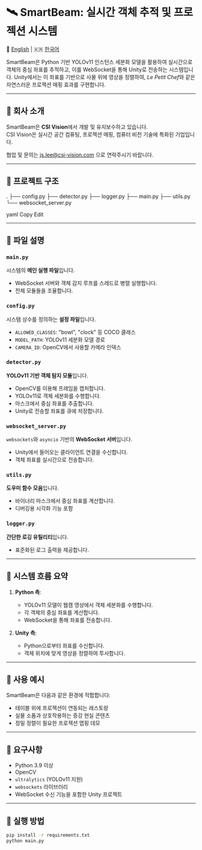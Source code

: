 # 🛰️ SmartBeam: 실시간 객체 추적 및 프로젝션 시스템

📘 [English](README.md) | 🇰🇷 [한국어](README.ko.md)

SmartBeam은 Python 기반 YOLOv11 인스턴스 세분화 모델을 활용하여 실시간으로 객체의 중심 좌표를 추적하고, 이를 WebSocket을 통해 Unity로 전송하는 시스템입니다. Unity에서는 이 좌표를 기반으로 사물 위에 영상을 정렬하여, *Le Petit Chef*와 같은 자연스러운 프로젝션 매핑 효과를 구현합니다.

---

## 🏢 회사 소개

SmartBeam은 **CSI Vision**에서 개발 및 유지보수하고 있습니다.  
CSI Vision은 실시간 공간 컴퓨팅, 프로젝션 매핑, 컴퓨터 비전 기술에 특화된 기업입니다.

협업 및 문의는 [js.lee@csi-vision.com](mailto:js.lee@csi-vision.com) 으로 연락주시기 바랍니다.

---

## 📁 프로젝트 구조

.
├── config.py
├── detector.py
├── logger.py
├── main.py
├── utils.py
└── websocket_server.py

yaml
Copy
Edit

---

## 🔧 파일 설명

### `main.py`
시스템의 **메인 실행 파일**입니다.  
- WebSocket 서버와 객체 감지 루프를 스레드로 병렬 실행합니다.
- 전체 모듈들을 조율합니다.

### `config.py`
시스템 상수를 정의하는 **설정 파일**입니다.  
- `ALLOWED_CLASSES`: "bowl", "clock" 등 COCO 클래스
- `MODEL_PATH`: YOLOv11 세분화 모델 경로
- `CAMERA_ID`: OpenCV에서 사용할 카메라 인덱스

### `detector.py`
**YOLOv11 기반 객체 탐지 모듈**입니다.  
- OpenCV를 이용해 프레임을 캡처합니다.
- YOLOv11로 객체 세분화를 수행합니다.
- 마스크에서 중심 좌표를 추출합니다.
- Unity로 전송할 좌표를 큐에 저장합니다.

### `websocket_server.py`
`websockets`와 `asyncio` 기반의 **WebSocket 서버**입니다.  
- Unity에서 들어오는 클라이언트 연결을 수신합니다.
- 객체 좌표를 실시간으로 전송합니다.

### `utils.py`
**도우미 함수 모음**입니다.  
- 바이너리 마스크에서 중심 좌표를 계산합니다.
- 디버깅용 시각화 기능 포함

### `logger.py`
**간단한 로깅 유틸리티**입니다.  
- 표준화된 로그 출력을 제공합니다.

---

## 🔁 시스템 흐름 요약

1. **Python 측**:
   - YOLOv11 모델이 웹캠 영상에서 객체 세분화를 수행합니다.
   - 각 객체의 중심 좌표를 계산합니다.
   - WebSocket을 통해 좌표를 전송합니다.

2. **Unity 측**:
   - Python으로부터 좌표를 수신합니다.
   - 객체 위치에 맞게 영상을 정렬하여 투사합니다.

---

## 🧠 사용 예시

SmartBeam은 다음과 같은 환경에 적합합니다:
- 테이블 위에 프로젝션이 연동되는 레스토랑
- 실물 소품과 상호작용하는 증강 현실 콘텐츠
- 정밀 정렬이 필요한 프로젝션 맵핑 데모

---

## 🔌 요구사항

- Python 3.9 이상
- OpenCV
- `ultralytics` (YOLOv11 지원)
- `websockets` 라이브러리
- WebSocket 수신 기능을 포함한 Unity 프로젝트

---

## 🚀 실행 방법

```bash
pip install -r requirements.txt
python main.py